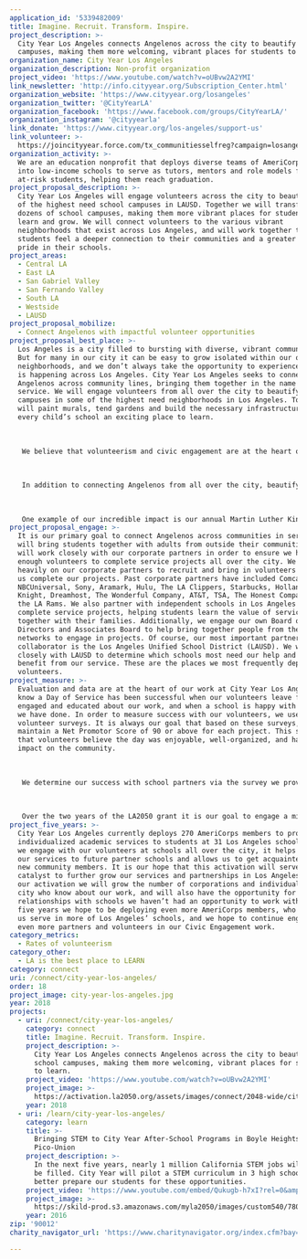 ```yaml
---
application_id: '5339482009'
title: Imagine. Recruit. Transform. Inspire.
project_description: >-
  City Year Los Angeles connects Angelenos across the city to beautify school
  campuses, making them more welcoming, vibrant places for students to learn.
organization_name: City Year Los Angeles
organization_description: Non-profit organization
project_video: 'https://www.youtube.com/watch?v=oUBvw2A2YMI'
link_newsletter: 'http://info.cityyear.org/Subscription_Center.html'
organization_website: 'https://www.cityyear.org/losangeles'
organization_twitter: '@CityYearLA'
organization_facebook: 'https://www.facebook.com/groups/CityYearLA/'
organization_instagram: '@cityyearla'
link_donate: 'https://www.cityyear.org/los-angeles/support-us'
link_volunteer: >-
  https://joincityyear.force.com/tx_communitiesselfreg?campaign=losangeles&campaign_deadline=deadline4&medium=nav-bar&source=cityyear.org
organization_activity: >-
  We are an education nonprofit that deploys diverse teams of AmeriCorps members
  into low-income schools to serve as tutors, mentors and role models for
  at-risk students, helping them reach graduation.
project_proposal_description: >-
  City Year Los Angeles will engage volunteers across the city to beautify some
  of the highest need school campuses in LAUSD. Together we will transform
  dozens of school campuses, making them more vibrant places for students to
  learn and grow. We will connect volunteers to the various vibrant
  neighborhoods that exist across Los Angeles, and will work together to help
  students feel a deeper connection to their communities and a greater sense of
  pride in their schools.
project_areas:
  - Central LA
  - East LA
  - San Gabriel Valley
  - San Fernando Valley
  - South LA
  - Westside
  - LAUSD
project_proposal_mobilize:
  - Connect Angelenos with impactful volunteer opportunities
project_proposal_best_place: >-
  Los Angeles is a city filled to bursting with diverse, vibrant communities.
  But for many in our city it can be easy to grow isolated within our own
  neighborhoods, and we don’t always take the opportunity to experience all that
  is happening across Los Angeles. City Year Los Angeles seeks to connect
  Angelenos across community lines, bringing them together in the name of
  service. We will engage volunteers from all over the city to beautify school
  campuses in some of the highest need neighborhoods in Los Angeles. Together we
  will paint murals, tend gardens and build the necessary infrastructure to make
  every child’s school an exciting place to learn. 
   
   
   
   We believe that volunteerism and civic engagement are at the heart of building a strong democracy, and at the center of our organization is the conviction that no matter where someone lives, they should play an essential role in making sure their larger community is healthy and thriving. In fact, our service is founded in Martin Luther King, Jr.’s idea that “everyone can be great, because everyone can serve.” It is our dream to engage every single Angeleno in one of our volunteer projects, giving each person an opportunity to give back to their community. When we volunteer in our schools, we show students that adults who aren’t even from their communities care about them. Every child deserves to know that even if we don’t always look like each other, we are there to look out for each other.
   
   
   
   In addition to connecting Angelenos from all over the city, beautifying schools helps students feel safe, comfortable and at-home in their school environment. When we paint a school’s walls we help ensure that every school is a space where a child is excited to learn. It is our hope that creating these spaces helps keep kids in school and invested in their education. We work closely on every project with a school’s administration to make sure we are doing projects that align with a school's goals. Many of our elementary school partners are trying to promote a college-going culture on their campuses, so we paint college logos and examples of pathways to success to help manifest this culture of excellence. At our high schools we often paint murals that help generate school pride and bring together the student body as one unified community. We also paint school blacktops and handball courts with games and activities to help provide students with spaces to play as they learn. 
   
   
   
   One example of our incredible impact is our annual Martin Luther King, Jr. Day of Service. On this day we connect over 800 people in volunteerism, including students, teachers, corporate partners, political leaders, community members and City Year AmeriCorps members and their families. Every year on this day we build bridges across town in order to transform a high school in need. At other projects throughout the year we engage students from independent schools and their families, as well as individuals from every sector and walk of life.
project_proposal_engage: >-
  It is our primary goal to connect Angelenos across communities in service. We
  will bring students together with adults from outside their communities, and
  will work closely with our corporate partners in order to ensure we have
  enough volunteers to complete service projects all over the city. We rely
  heavily on our corporate partners to recruit and bring in volunteers to help
  us complete our projects. Past corporate partners have included Comcast
  NBCUniversal, Sony, Aramark, Hulu, The LA Clippers, Starbucks, Holland &
  Knight, Dreamhost, The Wonderful Company, AT&T, TSA, The Honest Company, and
  the LA Rams. We also partner with independent schools in Los Angeles to
  complete service projects, helping students learn the value of service
  together with their families. Additionally, we engage our own Board of
  Directors and Associates Board to help bring together people from their
  networks to engage in projects. Of course, our most important partner and
  collaborator is the Los Angeles Unified School District (LAUSD). We work
  closely with LAUSD to determine which schools most need our help and can
  benefit from our service. These are the places we most frequently deploy our
  volunteers.
project_measure: >-
  Evaluation and data are at the heart of our work at City Year Los Angeles. We
  know a Day of Service has been successful when our volunteers leave feeling
  engaged and educated about our work, and when a school is happy with the work
  we have done. In order to measure success with our volunteers, we use
  volunteer surveys. It is always our goal that based on these surveys, we
  maintain a Net Promotor Score of 90 or above for each project. This shows us
  that volunteers believe the day was enjoyable, well-organized, and had an
  impact on the community.
   
   
   
   We determine our success with school partners via the survey we provide our principals and school administrators. The number one question we look to is whether or not a principal would recommend our services to another school. Our goal is that 100% of our partner principals will recommend our work, because we believe this means they considered our service to be impactful for their community. 
   
   
   
   Over the two years of the LA2050 grant it is our goal to engage a minimum of 5,000 volunteers, who will beautify school campuses serving over 100,000 students, families and community members. Over the two years our volunteers will complete a minimum of 15,000 hours of service during which they will not only beautify school campuses, but also develop a deeper understanding of a school or community they may never have engaged with otherwise.
project_five_years: >-
  City Year Los Angeles currently deploys 270 AmeriCorps members to provide
  individualized academic services to students at 31 Los Angeles schools. When
  we engage with our volunteers at schools all over the city, it helps introduce
  our services to future partner schools and allows us to get acquainted with
  new community members. It is our hope that this activation will serve as a
  catalyst to further grow our services and partnerships in Los Angeles. Through
  our activation we will grow the number of corporations and individuals in the
  city who know about our work, and will also have the opportunity for forge new
  relationships with schools we haven’t had an opportunity to work with yet. In
  five years we hope to be deploying even more AmeriCorps members, who will help
  us serve in more of Los Angeles’ schools, and we hope to continue engaging
  even more partners and volunteers in our Civic Engagement work.
category_metrics:
  - Rates of volunteerism
category_other:
  - LA is the best place to LEARN
category: connect
uri: /connect/city-year-los-angeles/
order: 18
project_image: city-year-los-angeles.jpg
year: 2018
projects:
  - uri: /connect/city-year-los-angeles/
    category: connect
    title: Imagine. Recruit. Transform. Inspire.
    project_description: >-
      City Year Los Angeles connects Angelenos across the city to beautify
      school campuses, making them more welcoming, vibrant places for students
      to learn.
    project_video: 'https://www.youtube.com/watch?v=oUBvw2A2YMI'
    project_image: >-
      https://activation.la2050.org/assets/images/connect/2048-wide/city-year-los-angeles.jpg
    year: 2018
  - uri: /learn/city-year-los-angeles/
    category: learn
    title: >-
      Bringing STEM to City Year After-School Programs in Boyle Heights and
      Pico-Union
    project_description: >-
      In the next five years, nearly 1 million California STEM jobs will need to
      be filled. City Year will pilot a STEM curriculum in 3 high schools to
      better prepare our students for these opportunities.
    project_video: 'https://www.youtube.com/embed/Qukugb-h7xI?rel=0&amp;showinfo=0'
    project_image: >-
      https://skild-prod.s3.amazonaws.com/myla2050/images/custom540/7806062065741-team91.jpg
    year: 2016
zip: '90012'
charity_navigator_url: 'https://www.charitynavigator.org/index.cfm?bay=search.profile&ein=222882549'

---
```

